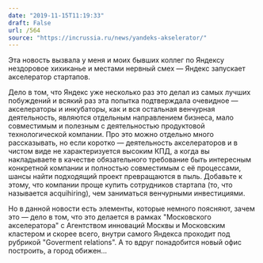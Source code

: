 ```yaml
---
date: "2019-11-15T11:19:33"
draft: False
url: /564
source: "https://incrussia.ru/news/yandeks-akselerator/"
---
```


Эта новость вызвала у меня и моих бывших коллег по Яндексу нездоровое хихиканье и местами нервный смех — Яндекс запускает акселератор стартапов. 

Дело в том, что Яндекс уже несколько раз это делал из самых лучших побуждений и всякий раз эта попытка подтверждала очевидное — акселераторы и инкубаторы, как и вся остальная венчурная деятельность, являются отдельным направлением бизнеса, мало совместимым и полезным с деятельностью продуктовой технологической компании. Про это можно отдельно много рассказывать, но если коротко — деятельность акселераторов и в чистом виде не характеризуется высоким КПД, а когда вы накладываете в качестве обязательного требование быть интересным конкретной компании и полностью совместимым с её процессами, шансы найти подходящий проект превращаются в пыль. Добавьте к этому, что компании проще купить сотрудников стартапа (то, что называется acquihiring), чем заниматься венчурными инвестициями. 

Но в данной новости есть элементы, которые немного поясняют, зачем это — дело в том, что это делается в рамках "Московского акселератора" с Агентством инноваций Москвы и Московским кластером и скорее всего, внутри самого Яндекса проходит под рубрикой "Goverment relations". А то вдруг понадобится новый офис построить, а город обижен…
